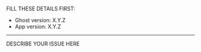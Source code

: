 FILL THESE DETAILS FIRST:

- Ghost version: X.Y.Z
- App version: X.Y.Z

----

DESCRIBE YOUR ISSUE HERE

